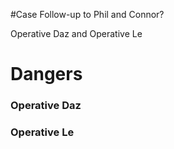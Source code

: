 #Case Follow-up to Phil and Connor?

Operative Daz and Operative Le

# Dangers
### Operative Daz
### Operative Le
